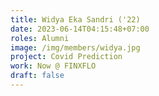 ```yaml
---
title: Widya Eka Sandri ('22)
date: 2023-06-14T04:15:48+07:00
roles: Alumni
image: /img/members/widya.jpg
project: Covid Prediction
work: Now @ FINXFLO
draft: false
---
```


